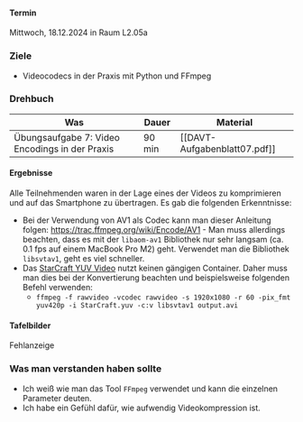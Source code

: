 #### Termin

Mittwoch, 18.12.2024 in Raum L2.05a

### Ziele

- Videocodecs in der Praxis mit Python und FFmpeg


### Drehbuch

| Was                                            | Dauer  | Material                                            |
| ---------------------------------------------- | ------ | --------------------------------------------------- |
| Übungsaufgabe 7: Video Encodings in der Praxis | 90 min | [[DAVT-Aufgabenblatt07.pdf]]                        |


#### Ergebnisse 

Alle Teilnehmenden waren in der Lage eines der Videos zu komprimieren und auf das Smartphone zu übertragen. Es gab die folgenden Erkenntnisse:
- Bei der Verwendung von AV1 als Codec kann man dieser Anleitung folgen: https://trac.ffmpeg.org/wiki/Encode/AV1 - Man muss allerdings beachten, dass es mit der `libaom-av1` Bibliothek nur sehr langsam (ca. 0.1 fps auf einem MacBook Pro M2) geht. Verwendet man die Bibliothek `libsvtav1`, geht es viel schneller.
- Das [StarCraft YUV Video](https://dash-large-files.akamaized.net/WAVE/3GPP/5GVideo/ReferenceSequences/StarCraft/) nutzt keinen gängigen Container. Daher muss man dies bei der Konvertierung beachten und beispielsweise folgenden Befehl verwenden:
	- `ffmpeg -f rawvideo -vcodec rawvideo -s 1920x1080 -r 60 -pix_fmt yuv420p -i StarCraft.yuv -c:v libsvtav1 output.avi `

#### Tafelbilder

Fehlanzeige


### Was man verstanden haben sollte
- Ich weiß wie man das Tool `FFmpeg` verwendet und kann die einzelnen Parameter deuten.
- Ich habe ein Gefühl dafür, wie aufwendig Videokompression ist.
